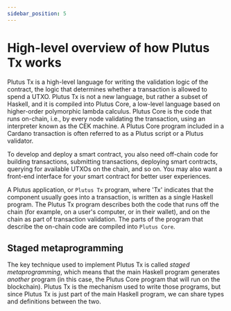 ```yaml
---
sidebar_position: 5
---
```


# High-level overview of how Plutus Tx works

Plutus Tx is a high-level language for writing the validation logic of the contract, the logic that determines whether a transaction is allowed to spend a UTXO. 
Plutus Tx is not a new language, but rather a subset of Haskell, and it is compiled into Plutus Core, a low-level language based on higher-order polymorphic lambda calculus. 
Plutus Core is the code that runs on-chain, i.e., by every node validating the transaction, using an interpreter known as the CEK machine. 
A Plutus Core program included in a Cardano transaction is often referred to as a Plutus script or a Plutus validator.

To develop and deploy a smart contract, you also need off-chain code for building transactions, submitting transactions, deploying smart contracts, querying for available UTXOs on the chain, and so on. 
You may also want a front-end interface for your smart contract for better user experiences. 

A Plutus application, or `Plutus Tx` program, where 'Tx' indicates that the component usually goes into a transaction, is written as a single Haskell program. 
The Plutus Tx program describes both the code that runs off the chain (for example, on a user's computer, or in their wallet), and on the chain as part of transaction validation.
The parts of the program that describe the on-chain code are compiled into `Plutus Core`. 

## Staged metaprogramming

The key technique used to implement Plutus Tx is called *staged metaprogramming*, which means that the main Haskell program generates *another* program (in this case, the Plutus Core program that will run on the blockchain). 
Plutus Tx is the mechanism used to write those programs, but since Plutus Tx is just part of the main Haskell program, we can share types and definitions between the two.

